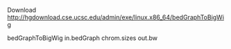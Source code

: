 Download
http://hgdownload.cse.ucsc.edu/admin/exe/linux.x86_64/bedGraphToBigWig


bedGraphToBigWig in.bedGraph chrom.sizes out.bw
<!--stackedit_data:
eyJoaXN0b3J5IjpbLTE4Nzk3MjAwNzIsLTYyNTA2Njg0MiwtMz
I3MjAwMTc5XX0=
-->